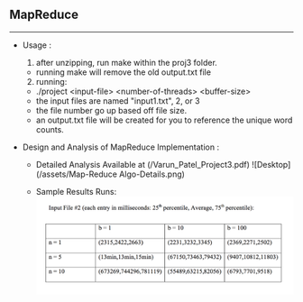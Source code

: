 ## MapReduce
-------
* Usage : 
  1. after unzipping, run make within the proj3 folder.
    - running make will remove the old output.txt file
  2. running: 
    - ./project \<input-file\>  \<number-of-threads\>  \<buffer-size\>
    - the input files are named "input1.txt", 2, or 3
    - the file number go up based off file size.
    - an output.txt file will be created for you to reference the unique word counts.

* Design and Analysis of MapReduce Implementation :

  - Detailed Analysis Available at (/Varun_Patel_Project3.pdf)
    ![Desktop](/assets/Map-Reduce Algo-Details.png)
  
  - Sample Results Runs:
    ![Desktop](/assets/Sample-Results-Runs.png)
